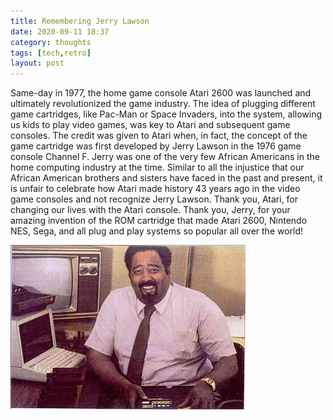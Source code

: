 ```yaml
---
title: Remembering Jerry Lawson 
date: 2020-09-11 18:37
category: thoughts 
tags: [tech,retro]
layout: post
---
```


Same-day in 1977, the home game console Atari 2600 was launched and ultimately revolutionized the game industry. The idea of plugging different game cartridges, like Pac-Man or Space Invaders, into the system, allowing us kids to play video games, was key to Atari and subsequent game consoles. The credit was given to Atari when, in fact, the concept of the game cartridge was first developed by Jerry Lawson in the 1976 game console Channel F. Jerry was one of the very few African Americans in the home computing industry at the time. Similar to all the injustice that our African American brothers and sisters have faced in the past and present, it is unfair to celebrate how Atari made history 43 years ago in the video game consoles and not recognize Jerry Lawson. Thank you, Atari, for changing our lives with the Atari console. Thank you, Jerry, for your amazing invention of the ROM cartridge that made Atari 2600, Nintendo NES, Sega, and all plug and play systems so popular all over the world!

![Jerry Lawson](/assets/images/vintage_computing/jerrylawson.jpg)
